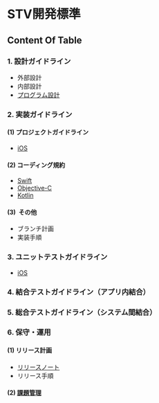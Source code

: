 # STV開発標準

## Content Of Table

### 1. 設計ガイドライン
 - 外部設計
 - 内部設計
 - [プログラム設計](https://github.com/stv-ekushida/ios-design-guide/wiki/%5BWIP%5D-%E3%83%97%E3%83%AD%E3%82%B0%E3%83%A9%E3%83%A0%E8%A8%AD%E8%A8%88%E3%82%AC%E3%82%A4%E3%83%89%E3%83%A9%E3%82%A4%E3%83%B3)

### 2. 実装ガイドライン

#### (1) プロジェクトガイドライン
 - [iOS](https://github.com/stv-ekushida/ios-design-guide/wiki/%5BWIP%5D-iOS%E3%82%A2%E3%83%97%E3%83%AA-%E3%83%97%E3%83%AD%E3%82%B8%E3%82%A7%E3%82%AF%E3%83%88%E3%82%AC%E3%82%A4%E3%83%89%E3%83%A9%E3%82%A4%E3%83%B3)

#### (2) コーディング規約
 - [Swift](https://github.com/SmartTechVentures/swift-style-guide) <br>
 - [Objective-C](https://github.com/SmartTechVentures/Objective-C-style-guide)<br>
 - [Kotlin](https://github.com/SmartTechVentures/kotlin-style-guide)

#### (3)  その他
 - ブランチ計画
 - 実装手順

### 3. ユニットテストガイドライン
 - [iOS](https://github.com/stv-ekushida/ios-design-guide/wiki/%5BWIP%5DiOS%E3%82%A2%E3%83%97%E3%83%AA-%E3%83%A6%E3%83%8B%E3%83%83%E3%83%88%E3%83%86%E3%82%B9%E3%83%88%E3%82%AC%E3%82%A4%E3%83%89%E3%83%A9%E3%82%A4%E3%83%B3)

### 4. 結合テストガイドライン（アプリ内結合）

### 5. 総合テストガイドライン（システム間結合）

### 6. 保守・運用

#### (1) リリース計画
 
  - [リリースノート](https://github.com/stv-ekushida/ios-design-guide/wiki/%E3%83%AA%E3%83%AA%E3%83%BC%E3%82%B9%E3%83%8E%E3%83%BC%E3%83%88)
  - リリース手順

#### (2) [課題管理](https://github.com/stv-ekushida/ios-design-guide/wiki/%E8%AA%B2%E9%A1%8C%E7%AE%A1%E7%90%86)

